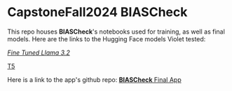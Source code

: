 # CapstoneFall2024 BIASCheck

This repo houses **BIASCheck**'s notebooks used for training, as well as final models. Here are the links to 
the Hugging Face models Violet tested:

[*Fine Tuned Llama 3.2*](https://huggingface.co/violetdavis/finetuned_llama3.2_bias3)


[T5](https://huggingface.co/violetdavis/finetuned_t5_bias)

Here is a link to the app's github repo:
[**BIASCheck** Final App](https://github.com/rachtripoli/biascheck-test)
